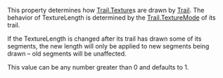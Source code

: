 This property determines how [Trail.Texture](https://developer.roblox.com/en-us/api-reference/property/Trail/Texture)s are drawn by [Trail](https://developer.roblox.com/en-us/api-reference/class/Trail). The behavior of TextureLength is determined by the [Trail.TextureMode](https://developer.roblox.com/en-us/api-reference/property/Trail/TextureMode) of its trail.

If the TextureLength is changed after its trail has drawn some of its segments, the new length will only be applied to new segments being drawn – old segments will be unaffected.

This value can be any number greater than 0 and defaults to 1.
